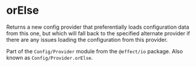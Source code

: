 # orElse

Returns a new config provider that preferentially loads configuration data
from this one, but which will fall back to the specified alternate provider
if there are any issues loading the configuration from this provider.

Part of the `Config/Provider` module from the `@effect/io` package. Also known as `Config/Provider.orElse`.
